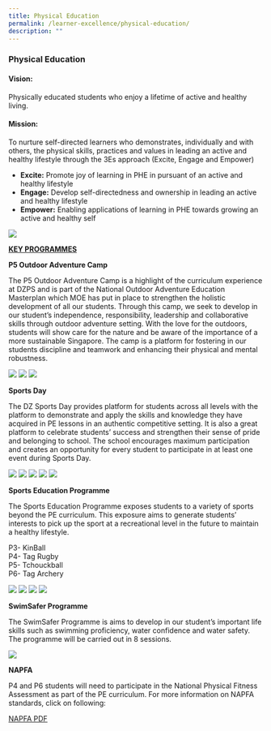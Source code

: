 ```yaml
---
title: Physical Education
permalink: /learner-excellence/physical-education/
description: ""
---
```

### Physical Education

#### Vision:

Physically educated students who enjoy a lifetime of active and healthy living.

#### Mission:

To nurture self-directed learners who demonstrates, individually and with others, the physical skills, practices and values in leading an active and healthy lifestyle  through the 3Es approach (Excite, Engage and Empower)

* **Excite:** Promote joy of learning in PHE in pursuant of an active and healthy lifestyle
* **Engage:** Develop self-directedness and ownership in leading an active and healthy lifestyle
* **Empower:** Enabling applications of learning in PHE towards growing an active and healthy self

![](/images/PE01.jpg)

<u><b>KEY PROGRAMMES</b></u>

**P5 Outdoor Adventure Camp**

The P5 Outdoor Adventure Camp is a highlight of the curriculum experience at DZPS and is part of the National Outdoor Adventure Education Masterplan which MOE has put in place to strengthen the holistic development of all our students.  Through this camp, we seek to develop in our student’s independence, responsibility, leadership and collaborative skills through outdoor adventure setting. With the love for the outdoors, students will show care for the nature and be aware of the importance of a more sustainable Singapore. The camp is a platform for fostering in our students discipline and teamwork and enhancing their physical and mental robustness. 

![](/images/PE02.jpg)
![](/images/PE03.jpg)
![](/images/PE04.jpg)


**Sports Day**

The DZ Sports Day provides platform for students across all levels with the platform to demonstrate and apply the skills and knowledge they have acquired in PE lessons in an authentic competitive setting. It is also a great platform to celebrate students’ success and strengthen their sense of pride and belonging to school. The school encourages maximum participation and creates an opportunity for every student to participate in at least one event during Sports Day. 

![](/images/SportDay%20(1).png)
![](/images/SportDay%20(2).png)
![](/images/SportDay%20(3).jpg)
![](/images/SportDay%20(4).png)
![](/images/SportDay%20(5).png)


**Sports Education Programme**

The Sports Education Programme exposes students to a variety of sports beyond the PE curriculum. This exposure aims to generate students’ interests to pick up the sport at a recreational level in the future to maintain a healthy lifestyle.

P3- KinBall<br>
P4- Tag Rugby<br>
P5- Tchouckball<br>
P6- Tag Archery

![](/images/PE05.jpg)
![](/images/PE06.jpg)
![](/images/PE07.jpg)
![](/images/PE08.jpg)


**SwimSafer Programme**

The SwimSafer Programme is aims to develop in our student’s important life skills such as swimming proficiency, water confidence and water safety. The programme will be carried out in 8 sessions.

![](/images/PE09.jpg)


**NAPFA**

P4 and P6 students will need to participate in the National Physical Fitness Assessment as part of the PE curriculum. For more information on NAPFA standards, click on following:

[NAPFA PDF](/files/NAPFA%20STANDARDS%20Pri%20(%20from%202006)_with%20Performance%20Band.pdf)